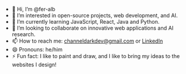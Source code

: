 - 👋 Hi, I’m @fer-alb
- 👀 I’m interested in open-source projects, web development, and AI.
- 🌱 I’m currently learning JavaScript, React, Java and Python.
- 💞️ I’m looking to collaborate on innovative web applications and AI research.
- 📫 How to reach me: [channeldarkdev@gmail.com](mailto:channeldarkdev@gmail.com) or [LinkedIn](https://www.linkedin.com/in/your-profile)
- 😄 Pronouns: he/him
- ⚡ Fun fact: I like to paint and draw, and I like to bring my ideas to the websites I design!
